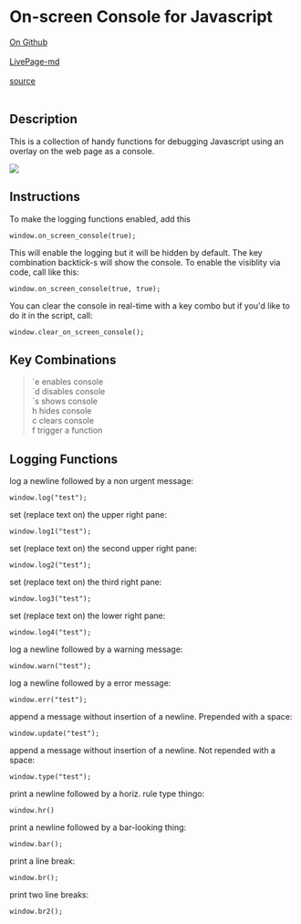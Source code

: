 # On-screen Console for Javascript
  
[On Github](https://github.com/Jeff-Russ/onscreen-console_js)
<br /><br />
[LivePage-md](http://www.jeffruss.com/?gh=Jeff-Russ/onscreen-console_js/master/README)
<br /><br />
[source](https://raw.githubusercontent.com/Jeff-Russ/onscreen-console_js/master/oscon.js)
<br /><br />
## Description

This is a collection of handy functions for debugging Javascript using an overlay
on the web page as a console. 

![](https://s3.amazonaws.com/shared-img-res/onscreen-console_js/oscon.png)


## Instructions 

To make the logging functions enabled, add this

    window.on_screen_console(true);

This will enable the logging but it will be hidden by default. The key combination
backtick-s will show the console. To enable the visiblity via code, call like this:

    window.on_screen_console(true, true);
    
You can clear the console in real-time with a key combo but if you'd like to do 
it in the script, call:

    window.clear_on_screen_console();
    
    
## Key Combinations

>\`e enables console  
>\`d disables console  
>\`s shows console  
>  h hides console  
>  c clears console  
>  f trigger a function

## Logging Functions

log a newline followed by a non urgent message:

    window.log("test");
    
set (replace text on) the upper right pane:

    window.log1("test");
    
set (replace text on) the second upper right pane:

    window.log2("test");

set (replace text on) the third right pane:

    window.log3("test");
    
set (replace text on) the lower right pane:

    window.log4("test");
    
log a newline followed by a warning message:

    window.warn("test");

log a newline followed by a error message:

    window.err("test"); 

append a message without insertion of a newline. Prepended with a space:

    window.update("test"); 

append a message without insertion of a newline. Not repended with a space:

    window.type("test");

print a newline followed by a horiz. rule type thingo:

    window.hr()

print a newline followed by a bar-looking thing:

    window.bar();

print a line break:

    window.br();

print two line breaks:

    window.br2();
